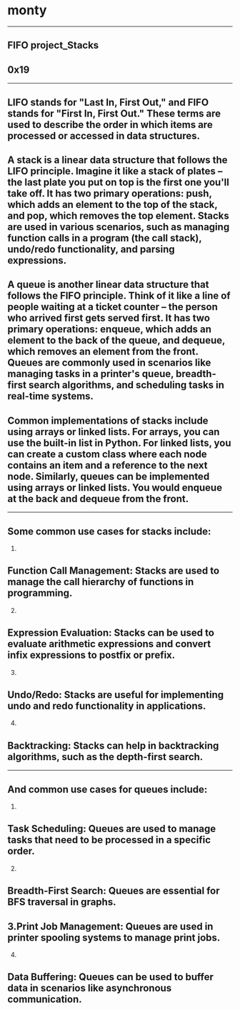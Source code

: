 # monty
------------------
FIFO project_Stacks
-------------------
0x19
----


-----------------------------------------------------------------------------------------------
LIFO stands for "Last In, First Out," and FIFO stands for "First In, First Out." These terms are used to describe the order in which items are processed or accessed in data structures.
-----------------------------------------------------------------------------------------------

A stack is a linear data structure that follows the LIFO principle. Imagine it like a stack of plates – the last plate you put on top is the first one you'll take off. It has two primary operations: push, which adds an element to the top of the stack, and pop, which removes the top element. Stacks are used in various scenarios, such as managing function calls in a program (the call stack), undo/redo functionality, and parsing expressions.
-----------------------------------------------------------------------------------------------

A queue is another linear data structure that follows the FIFO principle. Think of it like a line of people waiting at a ticket counter – the person who arrived first gets served first. It has two primary operations: enqueue, which adds an element to the back of the queue, and dequeue, which removes an element from the front. Queues are commonly used in scenarios like managing tasks in a printer's queue, breadth-first search algorithms, and scheduling tasks in real-time systems.
-----------------------------------------------------------------------------------------------

Common implementations of stacks include using arrays or linked lists. For arrays, you can use the built-in list in Python. For linked lists, you can create a custom class where each node contains an item and a reference to the next node. Similarly, queues can be implemented using arrays or linked lists. You would enqueue at the back and dequeue from the front.
-----------------------------------------------------------------------------------------------

-----------------------------------------------------------------------------------------------
Some common use cases for stacks include:
-----------------------------------------------------------------------------------------------

1.
Function Call Management: Stacks are used to manage the call hierarchy of functions in programming.
-----------------------------------------------------------------------------------------------
2.
Expression Evaluation: Stacks can be used to evaluate arithmetic expressions and convert infix expressions to postfix or prefix.
-----------------------------------------------------------------------------------------------
3.
Undo/Redo: Stacks are useful for implementing undo and redo functionality in applications.
-----------------------------------------------------------------------------------------------
4.
Backtracking: Stacks can help in backtracking algorithms, such as the depth-first search.
-----------------------------------------------------------------------------------------------

-----------------------------------------------------------------------------------------------
And common use cases for queues include:
-----------------------------------------------------------------------------------------------
1.
Task Scheduling: Queues are used to manage tasks that need to be processed in a specific order.
-----------------------------------------------------------------------------------------------
2.
Breadth-First Search: Queues are essential for BFS traversal in graphs.
-----------------------------------------------------------------------------------------------
3.Print Job Management: Queues are used in printer spooling systems to manage print jobs.
-----------------------------------------------------------------------------------------------
4.
Data Buffering: Queues can be used to buffer data in scenarios like asynchronous communication.
-----------------------------------------------------------------------------------------------


